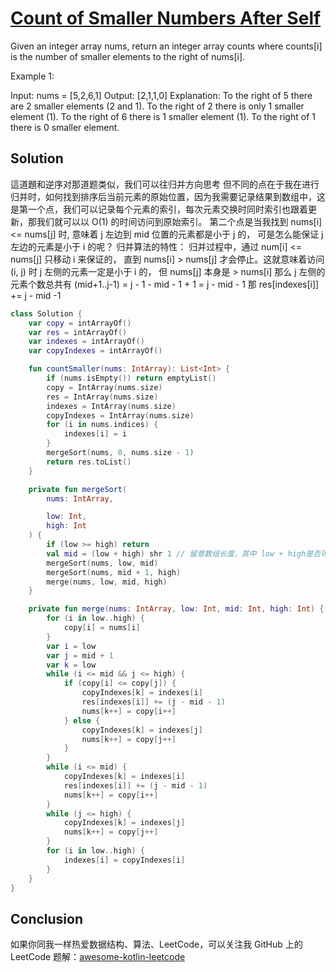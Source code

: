 # [Count of Smaller Numbers After Self][title]
Given an integer array nums, return an integer array counts where counts[i] is the number of smaller elements to the right of nums[i].



Example 1:

Input: nums = [5,2,6,1]
Output: [2,1,1,0]
Explanation:
To the right of 5 there are 2 smaller elements (2 and 1).
To the right of 2 there is only 1 smaller element (1).
To the right of 6 there is 1 smaller element (1).
To the right of 1 there is 0 smaller element.

## Solution
這道題和逆序对那道题类似，我们可以往归并方向思考
但不同的点在于我在进行归并时，如何找到排序后当前元素的原始位置，因为我需要记录结果到数组中，这是第一个点，我们可以记录每个元素的索引，每次元素交换时同时索引也跟着更新，那我们就可以以 O(1) 的时间访问到原始索引。
第二个点是当我找到 nums[i] <= nums[j] 时, 意味着 j 左边到 mid 位置的元素都是小于 j 的，
可是怎么能保证 j 左边的元素是小于 i 的呢？ 归并算法的特性：
归并过程中，通过 num[i] <= nums[j] 只移动 i 来保证的， 直到 nums[i] > nums[j] 才会停止。这就意味着访问 (i, j) 时 j 左侧的元素一定是小于 i 的， 但 nums[j] 本身是 > nums[i]
那么 j 左侧的元素个数总共有 (mid+1..j-1) = j - 1 - mid - 1 + 1 = j - mid - 1
那 res[indexes[i]] += j - mid -1

```kotlin
class Solution {
    var copy = intArrayOf()
    var res = intArrayOf()
    var indexes = intArrayOf()
    var copyIndexes = intArrayOf()

    fun countSmaller(nums: IntArray): List<Int> {
        if (nums.isEmpty()) return emptyList()
        copy = IntArray(nums.size)
        res = IntArray(nums.size)
        indexes = IntArray(nums.size)
        copyIndexes = IntArray(nums.size)
        for (i in nums.indices) {
            indexes[i] = i
        }
        mergeSort(nums, 0, nums.size - 1)
        return res.toList()
    }

    private fun mergeSort(
        nums: IntArray,

        low: Int,
        high: Int
    ) {
        if (low >= high) return
        val mid = (low + high) shr 1 // 留意数组长度，其中 low + high是否可能溢出
        mergeSort(nums, low, mid)
        mergeSort(nums, mid + 1, high)
        merge(nums, low, mid, high)
    }

    private fun merge(nums: IntArray, low: Int, mid: Int, high: Int) {
        for (i in low..high) {
            copy[i] = nums[i]
        }
        var i = low
        var j = mid + 1
        var k = low
        while (i <= mid && j <= high) {
            if (copy[i] <= copy[j]) {
                copyIndexes[k] = indexes[i]
                res[indexes[i]] += (j - mid - 1)
                nums[k++] = copy[i++]
            } else {
                copyIndexes[k] = indexes[j]
                nums[k++] = copy[j++]
            }
        }
        while (i <= mid) {
            copyIndexes[k] = indexes[i]
            res[indexes[i]] += (j - mid - 1)
            nums[k++] = copy[i++]
        }
        while (j <= high) {
            copyIndexes[k] = indexes[j]
            nums[k++] = copy[j++]
        }
        for (i in low..high) {
            indexes[i] = copyIndexes[i]
        }
    }
}


```
## Conclusion

如果你同我一样热爱数据结构、算法、LeetCode，可以关注我 GitHub 上的 LeetCode 题解：[awesome-kotlin-leetcode][akl]



[title]: https://leetcode.cn/problems/count-of-smaller-numbers-after-self/description/
[akl]: https://github.com/NightXlt/awesome-kotlin-leetcode
